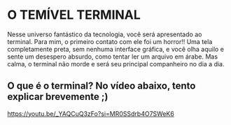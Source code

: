 # O TEMÍVEL TERMINAL 

 Nesse universo fantástico da tecnologia, você será apresentado ao terminal. Para mim, o primeiro contato com ele foi um horror!!
 Uma tela completamente preta, sem nenhuma interface gráfica, e você olha aquilo e sente um desespero absurdo, como tentar ler um arquivo em árabe. 
 Mas calma, o terminal não morde e será seu principal companheiro no dia a dia.

## O que é o terminal? No vídeo abaixo, tento explicar brevemente ;)

https://youtu.be/_YAQCuQ3zFo?si=MR0SSdrb4O7SWeK6

